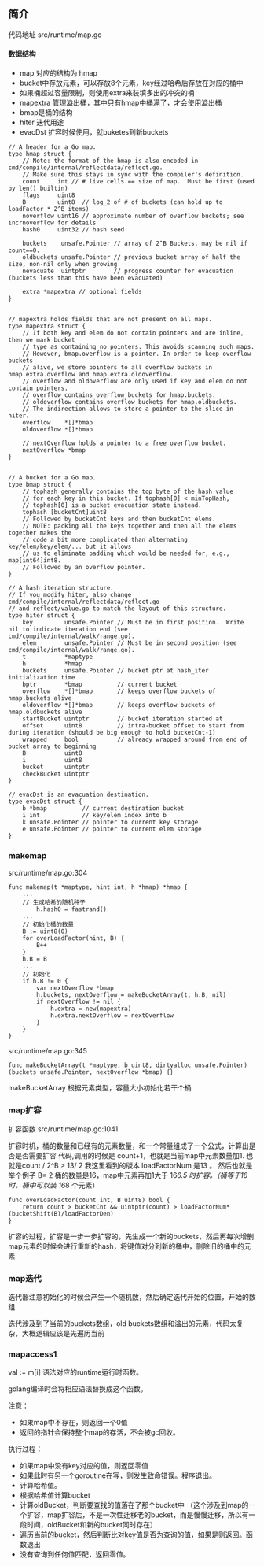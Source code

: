 
## 简介
代码地址 src/runtime/map.go

#### 数据结构

- map 对应的结构为 hmap
- bucket中存放元素，可以存放8个元素，key经过哈希后存放在对应的桶中
- 如果桶超过容量限制，则使用extra来装填多出的冲突的桶
- mapextra 管理溢出桶，其中只有hmap中桶满了，才会使用溢出桶
- bmap是桶的结构
- hiter 迭代用途
- evacDst 扩容时候使用，就buketes到新buckets
```golang
// A header for a Go map.
type hmap struct {
	// Note: the format of the hmap is also encoded in cmd/compile/internal/reflectdata/reflect.go.
	// Make sure this stays in sync with the compiler's definition.
	count     int // # live cells == size of map.  Must be first (used by len() builtin)
	flags     uint8
	B         uint8  // log_2 of # of buckets (can hold up to loadFactor * 2^B items)
	noverflow uint16 // approximate number of overflow buckets; see incrnoverflow for details
	hash0     uint32 // hash seed

	buckets    unsafe.Pointer // array of 2^B Buckets. may be nil if count==0.
	oldbuckets unsafe.Pointer // previous bucket array of half the size, non-nil only when growing
	nevacuate  uintptr        // progress counter for evacuation (buckets less than this have been evacuated)

	extra *mapextra // optional fields
}


// mapextra holds fields that are not present on all maps.
type mapextra struct {
	// If both key and elem do not contain pointers and are inline, then we mark bucket
	// type as containing no pointers. This avoids scanning such maps.
	// However, bmap.overflow is a pointer. In order to keep overflow buckets
	// alive, we store pointers to all overflow buckets in hmap.extra.overflow and hmap.extra.oldoverflow.
	// overflow and oldoverflow are only used if key and elem do not contain pointers.
	// overflow contains overflow buckets for hmap.buckets.
	// oldoverflow contains overflow buckets for hmap.oldbuckets.
	// The indirection allows to store a pointer to the slice in hiter.
	overflow    *[]*bmap
	oldoverflow *[]*bmap

	// nextOverflow holds a pointer to a free overflow bucket.
	nextOverflow *bmap
}


// A bucket for a Go map.
type bmap struct {
	// tophash generally contains the top byte of the hash value
	// for each key in this bucket. If tophash[0] < minTopHash,
	// tophash[0] is a bucket evacuation state instead.
	tophash [bucketCnt]uint8
	// Followed by bucketCnt keys and then bucketCnt elems.
	// NOTE: packing all the keys together and then all the elems together makes the
	// code a bit more complicated than alternating key/elem/key/elem/... but it allows
	// us to eliminate padding which would be needed for, e.g., map[int64]int8.
	// Followed by an overflow pointer.
}

// A hash iteration structure.
// If you modify hiter, also change cmd/compile/internal/reflectdata/reflect.go
// and reflect/value.go to match the layout of this structure.
type hiter struct {
	key         unsafe.Pointer // Must be in first position.  Write nil to indicate iteration end (see cmd/compile/internal/walk/range.go).
	elem        unsafe.Pointer // Must be in second position (see cmd/compile/internal/walk/range.go).
	t           *maptype
	h           *hmap
	buckets     unsafe.Pointer // bucket ptr at hash_iter initialization time
	bptr        *bmap          // current bucket
	overflow    *[]*bmap       // keeps overflow buckets of hmap.buckets alive
	oldoverflow *[]*bmap       // keeps overflow buckets of hmap.oldbuckets alive
	startBucket uintptr        // bucket iteration started at
	offset      uint8          // intra-bucket offset to start from during iteration (should be big enough to hold bucketCnt-1)
	wrapped     bool           // already wrapped around from end of bucket array to beginning
	B           uint8
	i           uint8
	bucket      uintptr
	checkBucket uintptr
}

// evacDst is an evacuation destination.
type evacDst struct {
	b *bmap          // current destination bucket
	i int            // key/elem index into b
	k unsafe.Pointer // pointer to current key storage
	e unsafe.Pointer // pointer to current elem storage
}

```

### makemap

src/runtime/map.go:304

```golang 
func makemap(t *maptype, hint int, h *hmap) *hmap {
    ...
    // 生成哈希的随机种子
    	h.hash0 = fastrand()
    ...
    // 初始化桶的数量
    B := uint8(0)
	for overLoadFactor(hint, B) {
		B++
	}
	h.B = B
    ...
    // 初始化
    if h.B != 0 {
		var nextOverflow *bmap
		h.buckets, nextOverflow = makeBucketArray(t, h.B, nil)
		if nextOverflow != nil {
			h.extra = new(mapextra)
			h.extra.nextOverflow = nextOverflow
		}
	}
}
```
 
 src/runtime/map.go:345

 ```golang 
 func makeBucketArray(t *maptype, b uint8, dirtyalloc unsafe.Pointer) (buckets unsafe.Pointer, nextOverflow *bmap) {}
 ```

 makeBucketArray 
根据元素类型，容量大小初始化若干个桶

### map扩容


扩容函数 src/runtime/map.go:1041 

扩容时机，桶的数量和已经有的元素数量，和一个常量组成了一个公式，计算出是否是否需要扩容
代码,调用的时候是 count+1，也就是当前map中元素数量加1.
也就是count / 2^B > 13/ 2  我这里看到的版本 loadFactorNum 是13 。 
然后也就是 举个例子 B= 2 桶的数量是16，map中元素再加1大于 16*6.5 时扩容。（桶等于16时，桶中可以装 16*8 个元素）
```golang 
func overLoadFactor(count int, B uint8) bool {
	return count > bucketCnt && uintptr(count) > loadFactorNum*(bucketShift(B)/loadFactorDen)
}
```

扩容的过程，扩容是一步一步扩容的，先生成一个新的buckets，然后再每次增删map元素的时候会进行重新的hash，将键值对分到新的桶中，删除旧的桶中的元素

### map迭代

迭代器注意初始化的时候会产生一个随机数，然后确定迭代开始的位置，开始的数组

迭代涉及到了当前的buckets数组，old buckets数组和溢出的元素，代码太复杂，大概逻辑应该是先遍历当前


### mapaccess1

val := m[i] 语法对应的runtime运行时函数。

golang编译时会将相应语法替换成这个函数。

注意：
- 如果map中不存在，则返回一个0值
- 返回的指针会保持整个map的存活，不会被gc回收。

执行过程：
- 如果map中没有key对应的值，则返回零值
- 如果此时有另一个goroutine在写，则发生致命错误。程序退出。
- 计算哈希值。
- 根据哈希值计算bucket
- 计算oldBucket，判断要查找的值落在了那个bucket中 （这个涉及到map的一个扩容，map扩容后，不是一次性迁移老的bucket，而是慢慢迁移，所以有一段时间，oldBucket和新的bucket同时存在）
- 遍历当前的bucket，然后判断比对key值是否为查询的值，如果是则返回。函数退出
- 没有查询到任何值匹配，返回零值。